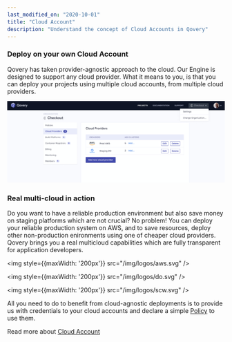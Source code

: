 ```yaml
---
last_modified_on: "2020-10-01"
title: "Cloud Account"
description: "Understand the concept of Cloud Accounts in Qovery"
---
```

### Deploy on your own Cloud Account

Qovery has taken provider-agnostic approach to the cloud. Our Engine is designed to support any cloud provider. What it means to you, is that you can deploy your projects using multiple cloud accounts,
from multiple cloud providers.

<img src="/img/providers.png" />

### Real multi-cloud in action

Do you want to have a reliable production environment but also save money on staging platforms which are not crucial?
No problem! You can deploy your reliable production system on AWS, and to save resources, deploy other non-production
enironments using one of cheaper cloud providers. Qovery brings you a real multicloud capabilities which are fully transparent for
application developers.

<div style={{display: 'flex', justifyContent: 'space-evenly'}}>

<img style={{maxWidth: '200px'}} src="/img/logos/aws.svg" />

<img style={{maxWidth: '200px'}} src="/img/logos/do.svg" />

<img style={{maxWidth: '200px'}} src="/img/logos/scw.svg" />

</div>

All you need to do to benefit from cloud-agnostic deployments is to provide us with credentials to your cloud accounts
and declare a simple [Policy][docs.main-concepts.business.policy] to use them.

Read more about [Cloud Account][docs.using-qovery.configuration.business.cloud-account]


[docs.main-concepts.business.policy]: /docs/main-concepts/business/policy/
[docs.using-qovery.configuration.business.cloud-account]: /docs/using-qovery/configuration/business/cloud-account/
